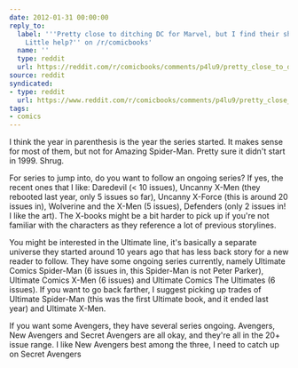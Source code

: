 ```yaml
---
date: 2012-01-31 00:00:00
reply_to:
  label: '''Pretty close to ditching DC for Marvel, but I find their shit confusing.
    Little help?'' on /r/comicbooks'
  name: ''
  type: reddit
  url: https://reddit.com/r/comicbooks/comments/p4lu9/pretty_close_to_ditching_dc_for_marvel_but_i_find/
source: reddit
syndicated:
- type: reddit
  url: https://www.reddit.com/r/comicbooks/comments/p4lu9/pretty_close_to_ditching_dc_for_marvel_but_i_find/c3mgbmm/
tags:
- comics
---
```


I think the year in parenthesis is the year the series started. It makes sense for most of them, but not for Amazing Spider-Man. Pretty sure it didn't start in 1999. Shrug.

For series to jump into, do you want to follow an ongoing series? If yes, the recent ones that I like: Daredevil (< 10 issues), Uncanny X-Men (they rebooted last year, only 5 issues so far), Uncanny X-Force (this is around 20 issues in), Wolverine and the X-Men (5 issues), Defenders (only 2 issues in! I like the art). The X-books might be a bit harder to pick up if you're not familiar with the characters as they reference a lot of previous storylines.

You might be interested in the Ultimate line, it's basically a separate universe they started around 10 years ago that has less back story for a new reader to follow. They have some ongoing series currently, namely Ultimate Comics Spider-Man (6 issues in, this Spider-Man is not Peter Parker), Ultimate Comics X-Men (6 issues) and Ultimate Comics The Ultimates (6 issues). If you want to go back farther, I suggest picking up trades of Ultimate Spider-Man (this was the first Ultimate book, and it ended last year) and Ultimate X-Men.

If you want some Avengers, they have several series ongoing. Avengers, New Avengers and Secret Avengers are all okay, and they're all in the 20+ issue range. I like New Avengers best among the three, I need to catch up on Secret Avengers